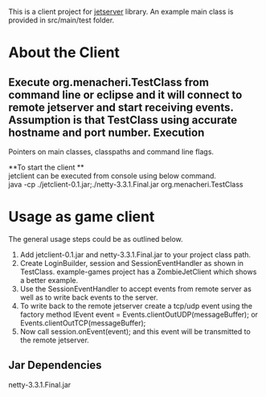 This is a client project for [jetserver](https://github.com/menacher/java-game-server/tree/master/jetserver) library. An example main class is provided in src/main/test folder.

About the Client
================
Execute org.menacheri.TestClass from command line or eclipse and it will connect to remote jetserver and start receiving events. Assumption is that TestClass using accurate hostname and port number.
Execution  
---------
Pointers on main classes, classpaths and command line flags.    

**To start the client **    
jetclient can be executed from console using below command.        
java -cp ./jetclient-0.1.jar;./netty-3.3.1.Final.jar  org.menacheri.TestClass  

Usage as game client
====================
The general usage steps could be as outlined below.    
1.  Add jetclient-0.1.jar and netty-3.3.1.Final.jar to your project class path.    
2.  Create LoginBuilder, session and SessionEventHandler as shown in TestClass. example-games project has a ZombieJetClient which shows a better example.    
3.  Use the SessionEventHandler to accept events from remote server as well as to write back events to the server.    
4.  To write back to the remote jetserver create a tcp/udp event using the factory method IEvent event = Events.clientOutUDP(messageBuffer); or Events.clientOutTCP(messageBuffer);    
5.  Now call session.onEvent(event); and this event will be transmitted to the remote jetserver.    

Jar Dependencies
----------------
netty-3.3.1.Final.jar         